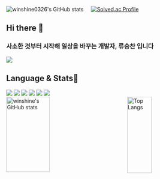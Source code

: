 ![winshine0326's GitHub stats](https://github-readme-stats.vercel.app/api?username=winshine0326&show_icons=true&theme=tokyonight)&nbsp;&nbsp;&nbsp;&nbsp;&nbsp;[![Solved.ac Profile](http://mazassumnida.wtf/api/v2/generate_badge?boj=winshine0326)](https://solved.ac/winshine0326)

## Hi there 👋

<h3>사소한 것부터 시작해 일상을 바꾸는 개발자, 류승찬 입니다</h3>
<img src="https://capsule-render.vercel.app/api?type=waving&color=00BFFF&height=270&section=header&text=Welcome%20to%20Winshine's%20Github&fontSize=40&fontColor=D3D3D3&textAlign=right&section=header" />

<h2>Language & Stats🌱</h2>
<div style="display: flex; align-items: center; justify-content: space-between;">
    <div>
        <img src="https://img.shields.io/badge/java-%23ED8B00.svg?style=for-the-badge&logo=openjdk&logoColor=white"/>
        <img src="https://img.shields.io/badge/c-%2300599C.svg?style=for-the-badge&logo=c&logoColor=white"/>
        <img src="https://img.shields.io/badge/html5-%23E34F26.svg?style=for-the-badge&logo=html5&logoColor=white"/>
        <img src="https://img.shields.io/badge/css-1572B6?style=for-the-badge&logo=css3&logoColor=white"> 
        <img src="https://img.shields.io/badge/javascript-F7DF1E?style=for-the-badge&logo=javascript&logoColor=black"> 
        <img src="https://img.shields.io/badge/Python-3776AB?style=for-the-badge&logo=Python&logoColor=white"/>
    </div>
</div>
<div style="display: flex; flex-direction: row; justify-content: space-between; gap: 10px;">
    <img src="https://github-readme-stats.vercel.app/api?username=winshine0326&show_icons=true&theme=radical&cache_seconds=1500" alt="winshine's GitHub stats" style="width: 48%; height: 200px;" />
    <img src="https://github-readme-stats.vercel.app/api/top-langs/?username=winshine0326&layout=compact&theme=radical&cache_seconds=1500" alt="Top Langs" style="width: 36%; height: 203px;" />
</div>

